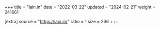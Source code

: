 +++
title = "iain.in"
date = "2022-03-22"
updated = "2024-02-21"
weight = 241661

[extra]
source = "https://iain.in/"
ratio = 1
size = 236
+++
